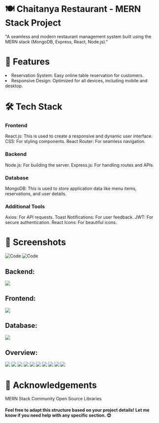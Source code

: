 
<h1>🍽️ Chaitanya Restaurant - MERN Stack Project </h1>
"A seamless and modern restaurant management system built using the MERN stack (MongoDB, Express, React, Node.js)."

<h1> 🚀 Features </h1>
<li>Reservation System: Easy online table reservation for customers.</li>
<li>Responsive Design: Optimized for all devices, including mobile and desktop.</li>

<h1>🛠️ Tech Stack</h1>
<h3>Frontend</h3>
React.js: This is used to create a responsive and dynamic user interface.
CSS: For styling components.
React Router: For seamless navigation.

<h3>Backend</h3>
Node.js: For building the server.
Express.js: For handling routes and APIs.

<h3>Database</h3>
MongoDB: This is used to store application data like menu items, reservations, and user details.

<h3>Additional Tools</h3>
Axios: For API requests.
Toast Notifications: For user feedback.
JWT: For secure authentication.
React Icons: For beautiful icons.

<h1>📸 Screenshots</h1>
<img src="![image](https://github.com/user-attachments/assets/065ad8fc-f541-4736-86c6-96bd4d991f0d)" alt="Code">
<img src="![image](https://github.com/user-attachments/assets/00f88779-ced6-4bbf-b64a-a7c0b94b087e)" alt="Code">
<h2>Backend:</h2>
<img src="![Screenshot (9)](https://github.com/user-attachments/assets/fa11c9c4-04f8-42f9-880c-2248e8d9458e)">

<h2>Frontend:</h2>
<img src="![Screenshot (10)](https://github.com/user-attachments/assets/6057120a-6e58-4ffc-9584-b966faa7e5aa)">

<h2>Database:</h2>
<img src="![image](https://github.com/user-attachments/assets/860e90d2-1bac-4378-ac55-f7e9f0c69c68)">

<h2>Overview:</h2>
<img src="![image](https://github.com/user-attachments/assets/07916a23-5667-483d-a566-d119d2b46ef9)">
<img src="![image](https://github.com/user-attachments/assets/934164c6-5649-4abd-84a1-da4e2cd6cfb5)">
<img src="![image](https://github.com/user-attachments/assets/d872eac8-90e4-4505-865b-c511b915e14d)">
<img src="![image](https://github.com/user-attachments/assets/973274a2-c297-4d6c-b16e-823e2c60b19b)">
<img src="![image](https://github.com/user-attachments/assets/20df76de-9b34-4fda-ae22-7f9c57d8019f)">
<img src="![image](https://github.com/user-attachments/assets/54a109ef-6d9a-4f7d-97bd-565600f6ec2a)">
<img src="![image](https://github.com/user-attachments/assets/f2b27fec-e8c2-4de9-9fc1-68f5712fbc61)">
<img src="![image](https://github.com/user-attachments/assets/95c65576-f00e-4377-8c93-68ee43e432db)">
<img src="![image](https://github.com/user-attachments/assets/4a3bd4da-bb39-4ba9-a073-d60aad714d29)">
<img src="![image](https://github.com/user-attachments/assets/a0b482f1-0200-4ee0-b0f4-67bdccce1669)">


<h1>🌟 Acknowledgements</h1>
MERN Stack Community
Open Source Libraries

<h4>Feel free to adapt this structure based on your project details! Let me know if you need help with any specific section. 😊</h4>










